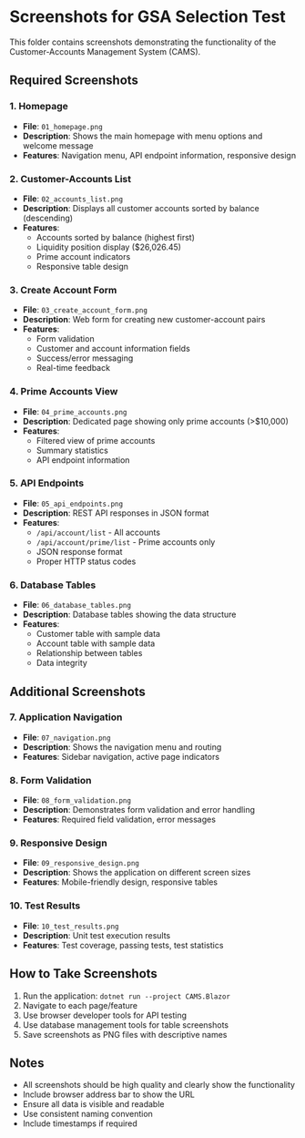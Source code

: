 # Screenshots for GSA Selection Test

This folder contains screenshots demonstrating the functionality of the Customer-Accounts Management System (CAMS).

## Required Screenshots

### 1. Homepage
- **File**: `01_homepage.png`
- **Description**: Shows the main homepage with menu options and welcome message
- **Features**: Navigation menu, API endpoint information, responsive design

### 2. Customer-Accounts List
- **File**: `02_accounts_list.png`
- **Description**: Displays all customer accounts sorted by balance (descending)
- **Features**: 
  - Accounts sorted by balance (highest first)
  - Liquidity position display ($26,026.45)
  - Prime account indicators
  - Responsive table design

### 3. Create Account Form
- **File**: `03_create_account_form.png`
- **Description**: Web form for creating new customer-account pairs
- **Features**:
  - Form validation
  - Customer and account information fields
  - Success/error messaging
  - Real-time feedback

### 4. Prime Accounts View
- **File**: `04_prime_accounts.png`
- **Description**: Dedicated page showing only prime accounts (>$10,000)
- **Features**:
  - Filtered view of prime accounts
  - Summary statistics
  - API endpoint information

### 5. API Endpoints
- **File**: `05_api_endpoints.png`
- **Description**: REST API responses in JSON format
- **Features**:
  - `/api/account/list` - All accounts
  - `/api/account/prime/list` - Prime accounts only
  - JSON response format
  - Proper HTTP status codes

### 6. Database Tables
- **File**: `06_database_tables.png`
- **Description**: Database tables showing the data structure
- **Features**:
  - Customer table with sample data
  - Account table with sample data
  - Relationship between tables
  - Data integrity

## Additional Screenshots

### 7. Application Navigation
- **File**: `07_navigation.png`
- **Description**: Shows the navigation menu and routing
- **Features**: Sidebar navigation, active page indicators

### 8. Form Validation
- **File**: `08_form_validation.png`
- **Description**: Demonstrates form validation and error handling
- **Features**: Required field validation, error messages

### 9. Responsive Design
- **File**: `09_responsive_design.png`
- **Description**: Shows the application on different screen sizes
- **Features**: Mobile-friendly design, responsive tables

### 10. Test Results
- **File**: `10_test_results.png`
- **Description**: Unit test execution results
- **Features**: Test coverage, passing tests, test statistics

## How to Take Screenshots

1. Run the application: `dotnet run --project CAMS.Blazor`
2. Navigate to each page/feature
3. Use browser developer tools for API testing
4. Use database management tools for table screenshots
5. Save screenshots as PNG files with descriptive names

## Notes

- All screenshots should be high quality and clearly show the functionality
- Include browser address bar to show the URL
- Ensure all data is visible and readable
- Use consistent naming convention
- Include timestamps if required
